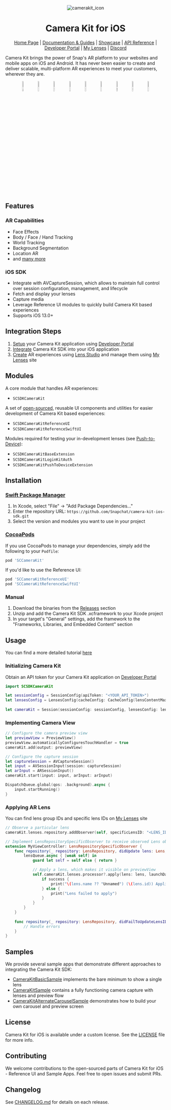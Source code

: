 <div align="center">
 
![camerakit_icon](https://github.com/user-attachments/assets/036e42d2-c99f-45bc-ac0a-fe2fc462b6eb)

# Camera Kit for iOS

[Home Page](https://developers.snap.com/camera-kit/home) | [Documentation & Guides](https://developers.snap.com/camera-kit/getting-started/what-is-camera-kit) | [Showcase](https://ar.snap.com/camera-kit) | [API Reference](https://kit.snapchat.com/reference/CameraKit/ios/1.36.0/index.html) | [Developer Portal](https://kit.snapchat.com/manage/) | [My Lenses](https://my-lenses.snapchat.com/) | [Discord](https://discord.gg/snapar)
</div>

Camera Kit brings the power of Snap's AR platform to your websites and mobile apps on iOS and Android. It has never been easier to create and deliver scalable, multi-platform AR experiences to meet your customers, wherever they are.

<p align="center">
 <img src="https://github.com/user-attachments/assets/4a6174c1-c6fd-47ff-826e-f48afc067331" width="9%" alt="distort" />
 <img src="https://github.com/user-attachments/assets/b894649a-b80c-4ce3-ac5f-0ead9b6327c6" width="9%" alt="hair_simulation" />
 <img src="https://github.com/user-attachments/assets/afd19a3c-b625-4801-ae40-19588cc597e0" width="9%" alt="try_on" />
 <img src="https://github.com/user-attachments/assets/350fdcec-4f6c-456b-849f-a40f1f0dd1b5" width="9%" alt="3d_hand_tracking" />
 <img src="https://github.com/user-attachments/assets/13384317-9a65-4e30-91ef-7679e5b21ec3" width="9%" alt="wrist_wear_try_on" />
 <img src="https://github.com/user-attachments/assets/24d14f33-c121-43ed-9ff7-5ee0f98bcfb7" width="9%" alt="eye_wear_try_on" />
 <img src="https://github.com/user-attachments/assets/02dc6eb7-6b7b-43e4-8607-4dcce4b93bbd" width="9%" alt="true_size_object" />
 <img src="https://github.com/user-attachments/assets/2fe8618c-d9bc-462b-a85e-34fac7c22421" width="9%" alt="vfx" />
 <img src="https://github.com/user-attachments/assets/3988cc25-e058-490a-aa13-8ecca7f1116b" width="9%" alt="landmarkers" />
</p>

## Features

### AR Capabilities
- Face Effects
- Body / Face / Hand Tracking
- World Tracking
- Background Segmentation
- Location AR
- and [many more](https://developers.snap.com/camera-kit/ar-content/ar-overview) 

### iOS SDK
- Integrate with AVCaptureSession, which allows to maintain full control over session configuration, management, and lifecycle
- Fetch and display your lenses
- Capture media
- Leverage Reference UI modules to quickly build Camera Kit based experiences
- Supports iOS 13.0+

## Integration Steps
1. [Setup](https://developers.snap.com/camera-kit/getting-started/setting-up-accounts) your Camera Kit application using [Developer Portal](https://kit.snapchat.com/manage)
2. [Integrate](https://developers.snap.com/camera-kit/integrate-sdk/mobile/ios) Camera Kit SDK into your iOS application
3. [Create](https://developers.snap.com/camera-kit/ar-content/build-lenses) AR experiences using [Lens Studio](https://ar.snap.com/lens-studio) and manage them using [My Lenses](https://my-lenses.snapchat.com/) site

## Modules

A core module that handles AR experiences:
- `SCSDKCameraKit`

A set of [open-sourced](./Sources), reusable UI components and utilities for easier development of Camera Kit based experiences:
- `SCSDKCameraKitReferenceUI`
- `SCSDKCameraKitReferenceSwiftUI`

Modules required for testing your in-development lenses (see [Push-to-Device](https://developers.snap.com/camera-kit/guides/mobile-customization/in-app-lens-testing)):
- `SCSDKCameraKitBaseExtension`
- `SCSDKCameraKitLoginKitAuth`
- `SCSDKCameraKitPushToDeviceExtension`

## Installation
### [Swift Package Manager](https://github.com/apple/swift-package-manager)
1. In Xcode, select "File" → "Add Package Dependencies…"
2. Enter the repository URL: `https://github.com/Snapchat/camera-kit-ios-sdk.git`
3. Select the version and modules you want to use in your project

### [CocoaPods](https://cocoapods.org/)
If you use CocoaPods to manage your dependencies, simply add the following to your `Podfile`:
```ruby
pod 'SCCameraKit'
```

If you'd like to use the Reference UI:

```ruby
pod 'SCCameraKitReferenceUI'
pod 'SCCameraKitReferenceSwiftUI'
```

### Manual
1. Download the binaries from the [Releases](https://github.com/Snapchat/camera-kit-ios-sdk/releases) section
2. Unzip and add the Camera Kit SDK .xcframework to your Xcode project
3. In your target's "General" settings, add the framework to the "Frameworks, Libraries, and Embedded Content" section

## Usage
You can find a more detailed tutorial [here](https://developers.snap.com/camera-kit/guides/tutorials/mobile-tutorials/building-your-first-ios-camera-kit-app)

### Initializing Camera Kit
Obtain an API token for your Camera Kit application on [Developer Portal](https://kit.snapchat.com/manage)

```swift
import SCSDKCameraKit

let sessionConfig = SessionConfig(apiToken: "<YOUR_API_TOKEN>")
let lensesConfig = LensesConfig(cacheConfig: CacheConfig(lensContentMaxSize: 150*1024*1024))
        
let cameraKit = Session(sessionConfig: sessionConfig, lensesConfig: lensesConfig, errorHandler: self)
```

### Implementing Camera View
```swift
// Configure the camera preview view
let previewView = PreviewView()
previewView.automaticallyConfiguresTouchHandler = true
cameraKit.add(output: previewView)

// Configure the capture session
let captureSession = AVCaptureSession()
let input = AVSessionInput(session: captureSession)
let arInput = ARSessionInput()        
cameraKit.start(input: input, arInput: arInput)

DispatchQueue.global(qos: .background).async {
    input.startRunning()
}
```

### Applying AR Lens
You can find lens group IDs and specific lens IDs on [My Lenses](https://my-lenses.snapchat.com/) site
```swift
// Observe a particular lens
cameraKit.lenses.repository.addObserver(self, specificLensID: "<LENS_ID>", inGroupID: "<LENS_GROUP_ID>")

// Implement LensRepositorySpecificObserver to receive observed Lens object
extension MyViewController: LensRepositorySpecificObserver {
    func repository(_ repository: LensRepository, didUpdate lens: Lens, forGroupID groupID: String) {
        lensQueue.async { [weak self] in
            guard let self = self else { return }

            // Apply a lens, which makes it visible on previewView
            self.cameraKit.lenses.processor?.apply(lens: lens, launchData: nil) { success in
                if success {
                    print("\(lens.name ?? "Unnamed") (\(lens.id)) Applied")
                } else {
                    print("Lens failed to apply")
                }
            }
        }
    }
    
    func repository(_ repository: LensRepository, didFailToUpdateLensID lensID: String, forGroupID groupID: String, error: Error?) {
        // Handle errors
    }
}
```

## Samples
We provide several sample apps that demonstrate different approaches to integrating the Camera Kit SDK:
- [CameraKitBasicSample](./Samples/CameraKitBasicSample) implements the bare minimum to show a single lens
- [CameraKitSample](./Samples/CameraKitSample) contains a fully functioning camera capture with lenses and preview flow
- [CameraKitAlternateCarouselSample](./Samples/CameraKitAlternateCarouselSample) demonstrates how to build your own carousel and preview screen

## License
Camera Kit for iOS is available under a custom license. See the [LICENSE](./LICENSE) file for more info.

## Contributing
We welcome contributions to the open-sourced parts of Camera Kit for iOS - Reference UI and Sample Apps. Feel free to open issues and submit PRs.

## Changelog
See [CHANGELOG.md](CHANGELOG.md) for details on each release.
